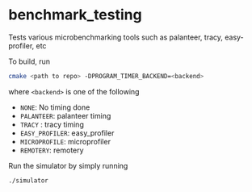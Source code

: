 # benchmark_testing

Tests various microbenchmarking tools such as palanteer, tracy, easy-profiler, etc

To build, run

```bash
cmake <path to repo> -DPROGRAM_TIMER_BACKEND=<backend>
```

where ```<backend>``` is one of the following

 - `NONE`: No timing done
 - `PALANTEER`: palanteer timing
 - `TRACY` : tracy timing
 - `EASY_PROFILER`: easy_profiler
 - `MICROPROFILE`: microprofiler
 - `REMOTERY`: remotery
 
 Run the simulator by simply running
 
 ```bash
 ./simulator
 ```
 
 
